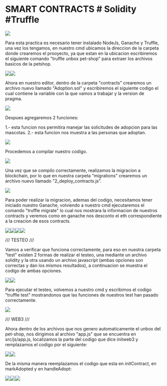 # SMART CONTRACTS # Solidity #Truffle 

![](img/petshop00.png)

Para esta practica es necesario tener instalado NodeJs, Ganache y Truffle, una vez los tengamos, en nuestro cmd ubicamos la direccion de la carpeta donde crearemos el prooyecto, ya que estan en la ubicacion escribiremos el siguiente comando "truffle unbox pet-shop" para extraer los archivos basicos de la petshop.

![](img/petshop01.png)![](img/petshop02.png)

Ahora en nuestro editor, dentro de la carpeta "contracts" crearemos un archivo nuevo llamado "Adoption.sol" y escribiremos el siguiente codigo el cual contiene la variable con la que vamos a trabajar y la version de pragma.

![](img/petshop03.png)

Despues agregaremos 2 funciones:

1.- esta funcion nos permitira manejar las solicitudes de adopcion para las mascotas.
2.- esta funcion nos muestra a las personas que adoptan.

![](img/petshop04.png)

Procedemos a compilar nuestro codigo.

![](img/petshop05.png)

Una vez que se compilo correctamente, realizamos la migracion a blockchain, por lo que en nuestra carpeta "migrations" crearemos un archivo nuevo llamado "2_deploy_contracts.js".

![](img/petshop06.png)

Para poder realizar la migracion, ademas del codigo, necesitamos tener iniciado nuestro Ganache, volviendo a nuestro cmd ejecutaremos el comando "truffle migrate" lo cual nos mostrara la informacion de nuestros contracts y veremos como en ganache nos desconto el eth correspondiente a la creacion de esos contracts.

![](img/petshop07.png)![](img/petshop08.png)![](img/petshop09.png)![](img/petshop10.png)

/// TESTEO ///

Vamos a verificar que funciona correctamente, para eso en nuestra carpeta "test" existen 2 formas de realizar el testeo, una mediante un archivo solidity y la otra usando un archivo javascript (ambas opciones son correctas y dan los mismos resultados), a continuacion se muestra el codigo de ambas opciones.

![](img/petshop11.png)![](img/petshop12.png)

Para ejecutar el testeo, volvemos a nuestro cmd y escribimos el codigo "truffle test" mostrandonos que las funciones de nuestros test han pasado correctamente.

![](img/petshop13.png)

/// WEB3 ///

Ahora dentro de los archivos que nos genero automaticamente el unbox del pet-shop, nos dirigimos al archivo "app.js" que se encuentra en src/js/app.js, localizamos la parte del codigo que dice initweb3 y remplazamos el codigo por el siguiente:

![](img/petshop14.png)![](img/petshop15.png)

De la misma manera reemplazamos el codigo que esta en initContract, en markAdopted y en handleAdopt:

![](img/petshop16.png)![](img/petshop17.png)![](img/petshop18.png)
